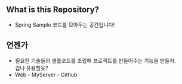 ## What is this Repository?
* Spring Sample 코드를 모아두는 공간입니다!

## 언젠가
* 필요한 기술들의 샘플코드를 조립해 프로젝트를 만들어주는 기능을 만들자.<br/>
  겁나 유용할듯?
* Web - MyServer - Github
